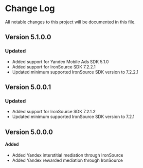 # Change Log
All notable changes to this project will be documented in this file.

## Version 5.1.0.0

### Updated
* Added support for Yandex Mobile Ads SDK 5.1.0
* Added support for IronSource SDK 7.2.2.1
* Updated minimum supported IronSource SDK version to 7.2.2.1

## Version 5.0.0.1

### Updated
* Added support for IronSource SDK 7.2.1.2
* Updated minimum supported IronSource SDK version to 7.2.1

## Version 5.0.0.0

#### Added
* Added Yandex interstitial mediation through IronSource
* Added Yandex rewarded mediation through IronSource
